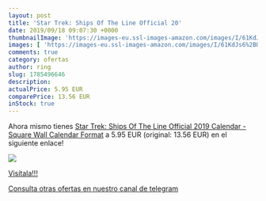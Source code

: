 ```yaml
---
layout: post
title: 'Star Trek: Ships Of The Line Official 20'
date: 2019/09/18 09:07:30 +0000
thumbnailImage: 'https://images-eu.ssl-images-amazon.com/images/I/61KdJs6%2BU-L._SL200_.jpg'
images: [ 'https://images-eu.ssl-images-amazon.com/images/I/61KdJs6%2BU-L._SL200_.jpg' ]
comments: true
category: ofertas
author: ring
slug: 1785496646
description:
actualPrice: 5.95 EUR
comparePrice: 13.56 EUR
inStock: true
---
```


Ahora mismo tienes [Star Trek: Ships Of The Line Official 2019 Calendar - Square Wall Calendar Format](https://www.amazon.com/dp/1785496646/?tag=redken08-20) a 5.95 EUR (original: 13.56 EUR) en el siguiente enlace!

[![](https://images-eu.ssl-images-amazon.com/images/I/61KdJs6%2BU-L._SL200_.jpg)](https://www.amazon.com/dp/1785496646/?tag=redken08-20)

[Visítala!!!](https://www.amazon.com/dp/1785496646/?tag=redken08-20)

[Consulta otras ofertas en nuestro canal de telegram](https://t.me/s/ofertas25)
